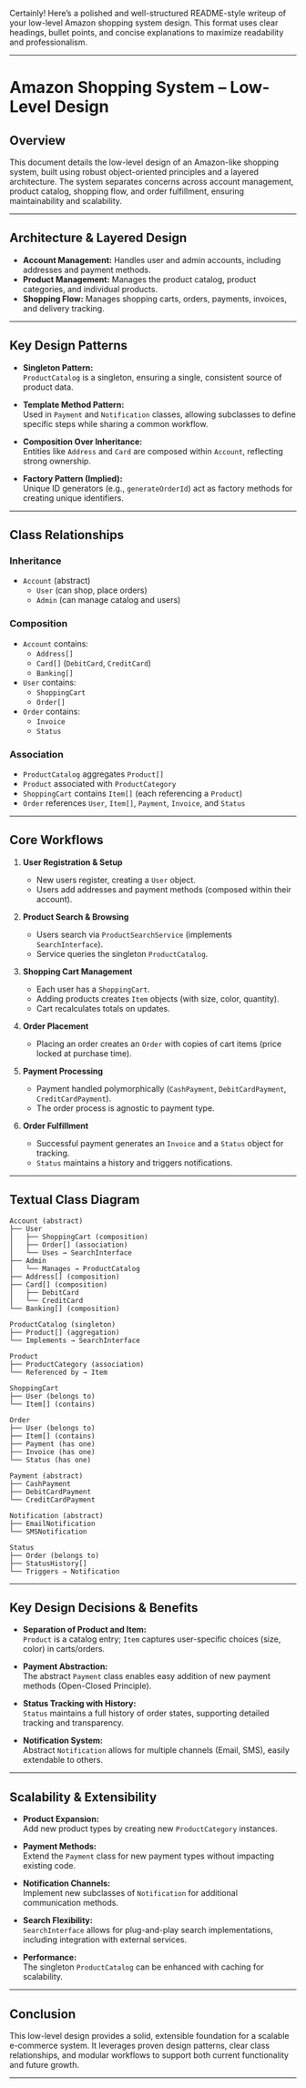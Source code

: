 Certainly! Here’s a polished and well-structured README-style writeup of your low-level Amazon shopping system design. This format uses clear headings, bullet points, and concise explanations to maximize readability and professionalism.

---

# Amazon Shopping System – Low-Level Design

## Overview

This document details the low-level design of an Amazon-like shopping system, built using robust object-oriented principles and a layered architecture. The system separates concerns across account management, product catalog, shopping flow, and order fulfillment, ensuring maintainability and scalability.

---

## Architecture & Layered Design

- **Account Management:** Handles user and admin accounts, including addresses and payment methods.
- **Product Management:** Manages the product catalog, product categories, and individual products.
- **Shopping Flow:** Manages shopping carts, orders, payments, invoices, and delivery tracking.

---

## Key Design Patterns

- **Singleton Pattern:**  
  `ProductCatalog` is a singleton, ensuring a single, consistent source of product data.

- **Template Method Pattern:**  
  Used in `Payment` and `Notification` classes, allowing subclasses to define specific steps while sharing a common workflow.

- **Composition Over Inheritance:**  
  Entities like `Address` and `Card` are composed within `Account`, reflecting strong ownership.

- **Factory Pattern (Implied):**  
  Unique ID generators (e.g., `generateOrderId`) act as factory methods for creating unique identifiers.

---

## Class Relationships

### Inheritance

- `Account` (abstract)
  - `User` (can shop, place orders)
  - `Admin` (can manage catalog and users)

### Composition

- `Account` contains:
  - `Address[]`
  - `Card[]` (`DebitCard`, `CreditCard`)
  - `Banking[]`
- `User` contains:
  - `ShoppingCart`
  - `Order[]`
- `Order` contains:
  - `Invoice`
  - `Status`

### Association

- `ProductCatalog` aggregates `Product[]`
- `Product` associated with `ProductCategory`
- `ShoppingCart` contains `Item[]` (each referencing a `Product`)
- `Order` references `User`, `Item[]`, `Payment`, `Invoice`, and `Status`

---

## Core Workflows

1. **User Registration & Setup**
   - New users register, creating a `User` object.
   - Users add addresses and payment methods (composed within their account).

2. **Product Search & Browsing**
   - Users search via `ProductSearchService` (implements `SearchInterface`).
   - Service queries the singleton `ProductCatalog`.

3. **Shopping Cart Management**
   - Each user has a `ShoppingCart`.
   - Adding products creates `Item` objects (with size, color, quantity).
   - Cart recalculates totals on updates.

4. **Order Placement**
   - Placing an order creates an `Order` with copies of cart items (price locked at purchase time).

5. **Payment Processing**
   - Payment handled polymorphically (`CashPayment`, `DebitCardPayment`, `CreditCardPayment`).
   - The order process is agnostic to payment type.

6. **Order Fulfillment**
   - Successful payment generates an `Invoice` and a `Status` object for tracking.
   - `Status` maintains a history and triggers notifications.

---

## Textual Class Diagram

```
Account (abstract)
├── User
│   ├── ShoppingCart (composition)
│   ├── Order[] (association)
│   └── Uses → SearchInterface
├── Admin
│   └── Manages → ProductCatalog
├── Address[] (composition)
├── Card[] (composition)
│   ├── DebitCard
│   └── CreditCard
└── Banking[] (composition)

ProductCatalog (singleton)
├── Product[] (aggregation)
└── Implements → SearchInterface

Product
├── ProductCategory (association)
└── Referenced by → Item

ShoppingCart
├── User (belongs to)
└── Item[] (contains)

Order
├── User (belongs to)
├── Item[] (contains)
├── Payment (has one)
├── Invoice (has one)
└── Status (has one)

Payment (abstract)
├── CashPayment
├── DebitCardPayment
└── CreditCardPayment

Notification (abstract)
├── EmailNotification
└── SMSNotification

Status
├── Order (belongs to)
├── StatusHistory[]
└── Triggers → Notification
```

---

## Key Design Decisions & Benefits

- **Separation of Product and Item:**  
  `Product` is a catalog entry; `Item` captures user-specific choices (size, color) in carts/orders.

- **Payment Abstraction:**  
  The abstract `Payment` class enables easy addition of new payment methods (Open-Closed Principle).

- **Status Tracking with History:**  
  `Status` maintains a full history of order states, supporting detailed tracking and transparency.

- **Notification System:**  
  Abstract `Notification` allows for multiple channels (Email, SMS), easily extendable to others.

---

## Scalability & Extensibility

- **Product Expansion:**  
  Add new product types by creating new `ProductCategory` instances.

- **Payment Methods:**  
  Extend the `Payment` class for new payment types without impacting existing code.

- **Notification Channels:**  
  Implement new subclasses of `Notification` for additional communication methods.

- **Search Flexibility:**  
  `SearchInterface` allows for plug-and-play search implementations, including integration with external services.

- **Performance:**  
  The singleton `ProductCatalog` can be enhanced with caching for scalability.

---

## Conclusion

This low-level design provides a solid, extensible foundation for a scalable e-commerce system. It leverages proven design patterns, clear class relationships, and modular workflows to support both current functionality and future growth.

---
